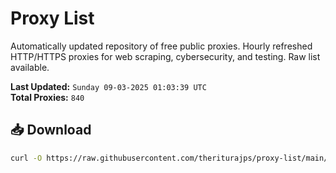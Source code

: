 # Proxy List

Automatically updated repository of free public proxies. Hourly refreshed HTTP/HTTPS proxies for web scraping, cybersecurity, and testing. Raw list available.

**Last Updated:** `Sunday 09-03-2025 01:03:39 UTC`  
**Total Proxies:** `840`

## 📥 Download
```bash
curl -O https://raw.githubusercontent.com/theriturajps/proxy-list/main/proxies.txt
